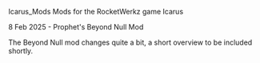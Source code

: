 Icarus_Mods
Mods for the RocketWerkz game Icarus

8 Feb 2025 - Prophet's Beyond Null Mod

The Beyond Null mod changes quite a bit, a short overview to be included shortly.